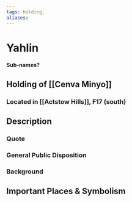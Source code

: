 ```yaml
---
tags: holding,
aliases:
---
```

# Yahlin
#### Sub-names?
## Holding of [[Cenva Minyo]]
### Located in [[Actstow Hills]], F17 (south)
## Description
### Quote

### General Public Disposition

### Background
## Important Places & Symbolism



